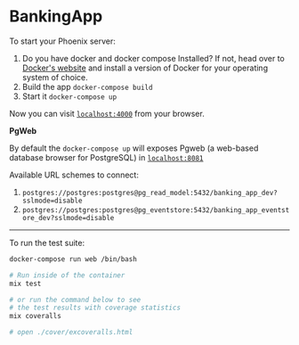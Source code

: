 # BankingApp

To start your Phoenix server:

1. Do you have docker and docker compose Installed?
    If not, head over to [Docker's website](https://docs.docker.com/install/) and install a version of Docker for your operating system of choice.
2. Build the app `docker-compose build`
3. Start it `docker-compose up`

Now you can visit [`localhost:4000`](http://localhost:4000) from your browser.

**PgWeb**

By default the `docker-compose up` will exposes Pgweb (a web-based database browser for PostgreSQL) in [`localhost:8081`](http://localhost:8081)

Available URL schemes to connect:
1. `postgres://postgres:postgres@pg_read_model:5432/banking_app_dev?sslmode=disable`
2. `postgres://postgres:postgres@pg_eventstore:5432/banking_app_eventstore_dev?sslmode=disable`

---

To run the test suite:

```sh
docker-compose run web /bin/bash

# Run inside of the container
mix test

# or run the command below to see
# the test results with coverage statistics
mix coveralls

# open ./cover/excoveralls.html
```
